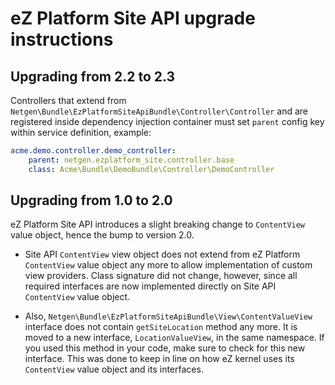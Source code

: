 eZ Platform Site API upgrade instructions
=========================================

Upgrading from 2.2 to 2.3
-------------------------

Controllers that extend from `Netgen\Bundle\EzPlatformSiteApiBundle\Controller\Controller` and are registered inside dependency injection container must set `parent` config key within service definition, example:

```yaml
acme.demo.controller.demo_controller:
    parent: netgen.ezplatform_site.controller.base
    class: Acme\Bundle\DemoBundle\Controller\DemoController
```

Upgrading from 1.0 to 2.0
-------------------------

eZ Platform Site API introduces a slight breaking change to `ContentView` value object, hence the bump to version 2.0.

* Site API `ContentView` view object does not extend from eZ Platform `ContentView` value object any more to allow implementation of custom view providers. Class signature did not change, however, since all required interfaces are now implemented directly on Site API `ContentView` value object.

* Also, `Netgen\Bundle\EzPlatformSiteApiBundle\View\ContentValueView` interface does not contain `getSiteLocation` method any more. It is moved to a new interface, `LocationValueView`, in the same namespace. If you used this method in your code, make sure to check for this new interface. This was done to keep in line on how eZ kernel uses its `ContentView` value object and its interfaces. 
